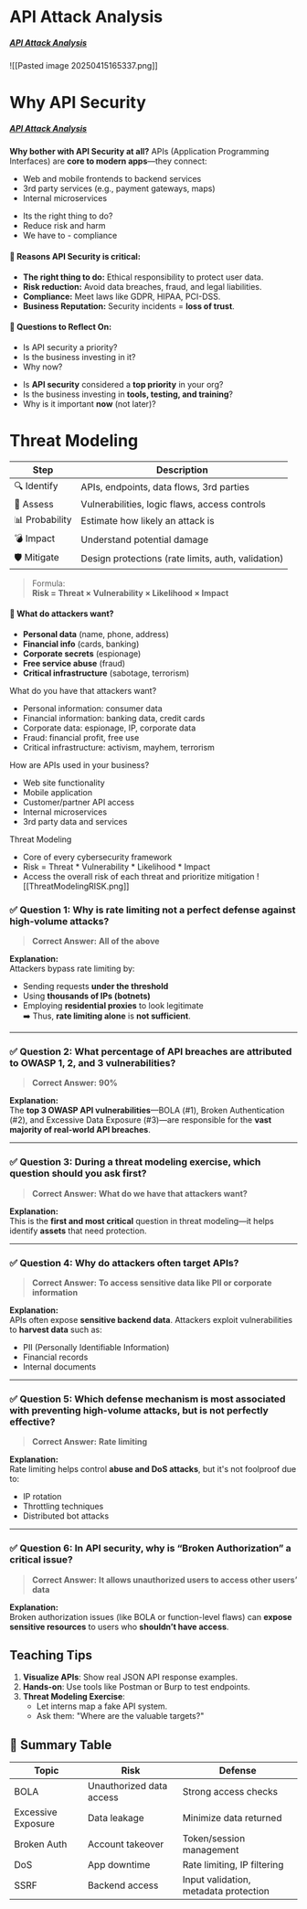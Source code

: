# API Attack Analysis
##### [API Attack Analysis](https://university.apisec.ai/products/api-security-fundamentals-2025/categories/2157142250)

![[Pasted image 20250415165337.png]]
# Why API Security
##### [API Attack Analysis](https://university.apisec.ai/products/api-security-fundamentals-2025/categories/2157142250)
**Why bother with API Security at all?**
APIs (Application Programming Interfaces) are **core to modern apps**—they connect:
- Web and mobile frontends to backend services    
- 3rd party services (e.g., payment gateways, maps)    
- Internal microservices
* Its the right thing to do?
* Reduce risk and harm
* We have to - compliance
#### 🔹 Reasons API Security is **critical**:
- **The right thing to do:** Ethical responsibility to protect user data.    
- **Risk reduction:** Avoid data breaches, fraud, and legal liabilities.    
- **Compliance:** Meet laws like GDPR, HIPAA, PCI-DSS.    
- **Business Reputation:** Security incidents = **loss of trust**.


#### 💬 Questions to Reflect On:
* Is API security a priority?
* Is the business investing in it?
* Why now?
- Is **API security** considered a **top priority** in your org?    
- Is the business investing in **tools, testing, and training**?    
- Why is it important **now** (not later)?

# Threat Modeling

| Step           | Description                                        |
| -------------- | -------------------------------------------------- |
| 🔍 Identify    | APIs, endpoints, data flows, 3rd parties           |
| 🔎 Assess      | Vulnerabilities, logic flaws, access controls      |
| 📊 Probability | Estimate how likely an attack is                   |
| 💣 Impact      | Understand potential damage                        |
| 🛡️ Mitigate   | Design protections (rate limits, auth, validation) |

> Formula:  
> **Risk = Threat × Vulnerability × Likelihood × Impact**

#### 🧭 What do attackers want?
- **Personal data** (name, phone, address)    
- **Financial info** (cards, banking)    
- **Corporate secrets** (espionage)    
- **Free service abuse** (fraud)    
- **Critical infrastructure** (sabotage, terrorism)

What do you have that attackers want?
* Personal information: consumer data
* Financial information: banking data, credit cards
* Corporate data: espionage, IP, corporate data
* Fraud: financial profit, free use
* Critical infrastructure: activism, mayhem, terrorism

How are APIs used in your business?
* Web site functionality 
* Mobile application 
* Customer/partner API access 
* Internal microservices 
* 3rd party data and services


Threat Modeling
* Core of every cybersecurity framework
* Risk = Threat * Vulnerability * Likelihood * Impact
* Access the overall risk of each threat and prioritize mitigation
![[ThreatModelingRISK.png]]



### ✅ **Question 1: Why is rate limiting not a perfect defense against high-volume attacks?**
> **Correct Answer:** **All of the above**

**Explanation:**  
Attackers bypass rate limiting by:
- Sending requests **under the threshold**    
- Using **thousands of IPs (botnets)**    
- Employing **residential proxies** to look legitimate  
    ➡️ Thus, **rate limiting alone** is **not sufficient**.
    

---

### ✅ **Question 2: What percentage of API breaches are attributed to OWASP 1, 2, and 3 vulnerabilities?**
> **Correct Answer:** **90%**

**Explanation:**  
The **top 3 OWASP API vulnerabilities**—BOLA (#1), Broken Authentication (#2), and Excessive Data Exposure (#3)—are responsible for the **vast majority of real-world API breaches**.

---

### ✅ **Question 3: During a threat modeling exercise, which question should you ask first?**
> **Correct Answer:** **What do we have that attackers want?**

**Explanation:**  
This is the **first and most critical** question in threat modeling—it helps identify **assets** that need protection.

---

### ✅ **Question 4: Why do attackers often target APIs?**
> **Correct Answer:** **To access sensitive data like PII or corporate information**

**Explanation:**  
APIs often expose **sensitive backend data**. Attackers exploit vulnerabilities to **harvest data** such as:
- PII (Personally Identifiable Information)    
- Financial records    
- Internal documents    

---
### ✅ **Question 5: Which defense mechanism is most associated with preventing high-volume attacks, but is not perfectly effective?**
> **Correct Answer:** **Rate limiting**

**Explanation:**  
Rate limiting helps control **abuse and DoS attacks**, but it's not foolproof due to:
- IP rotation    
- Throttling techniques    
- Distributed bot attacks    

---
### ✅ **Question 6: In API security, why is “Broken Authorization” a critical issue?**
> **Correct Answer:** **It allows unauthorized users to access other users’ data**

**Explanation:**  
Broken authorization issues (like BOLA or function-level flaws) can **expose sensitive resources** to users who **shouldn’t have access**.


## Teaching Tips
1. **Visualize APIs**: Show real JSON API response examples.    
2. **Hands-on**: Use tools like Postman or Burp to test endpoints.    
3. **Threat Modeling Exercise**:    
    - Let interns map a fake API system.        
    - Ask them: "Where are the valuable targets?"

## 🚦 Summary Table

|Topic|Risk|Defense|
|---|---|---|
|BOLA|Unauthorized data access|Strong access checks|
|Excessive Exposure|Data leakage|Minimize data returned|
|Broken Auth|Account takeover|Token/session management|
|DoS|App downtime|Rate limiting, IP filtering|
|SSRF|Backend access|Input validation, metadata protection|
